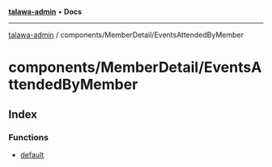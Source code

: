[**talawa-admin**](../../../README.md) • **Docs**

***

[talawa-admin](../../../modules.md) / components/MemberDetail/EventsAttendedByMember

# components/MemberDetail/EventsAttendedByMember

## Index

### Functions

- [default](functions/default.md)
